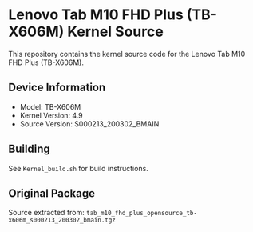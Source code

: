 # Lenovo Tab M10 FHD Plus (TB-X606M) Kernel Source

This repository contains the kernel source code for the Lenovo Tab M10 FHD Plus (TB-X606M).

## Device Information
- Model: TB-X606M
- Kernel Version: 4.9
- Source Version: S000213_200302_BMAIN

## Building
See `Kernel_build.sh` for build instructions.

## Original Package
Source extracted from: `tab_m10_fhd_plus_opensource_tb-x606m_s000213_200302_bmain.tgz`
